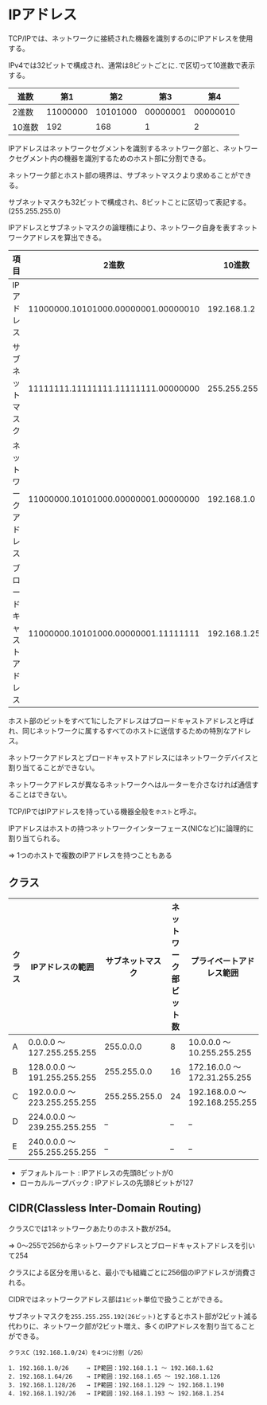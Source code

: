 # IPアドレス

TCP/IPでは、ネットワークに接続された機器を識別するのにIPアドレスを使用する。

IPv4では32ビットで構成され、通常は8ビットごとに`.`で区切って10進数で表示する。

| 進数   | 第1      | 第2      | 第3      | 第4      |
|--------|----------|----------|----------|----------|
| 2進数  | 11000000 | 10101000 | 00000001 | 00000010 |
| 10進数 | 192      | 168      | 1        | 2        |

IPアドレスはネットワークセグメントを識別するネットワーク部と、ネットワークセグメント内の機器を識別するためのホスト部に分割できる。

ネットワーク部とホスト部の境界は、サブネットマスクより求めることができる。

サブネットマスクも32ビットで構成され、8ビットことに区切って表記する。(255.255.255.0)

IPアドレスとサブネットマスクの論理積により、ネットワーク自身を表すネットワークアドレスを算出できる。

| 項目                     | 2進数                               | 10進数        |
|--------------------------|-------------------------------------|---------------|
| IPアドレス               | 11000000.10101000.00000001.00000010 | 192.168.1.2   |
| サブネットマスク         | 11111111.11111111.11111111.00000000 | 255.255.255.0 |
| ネットワークアドレス     | 11000000.10101000.00000001.00000000 | 192.168.1.0   |
| ブロードキャストアドレス | 11000000.10101000.00000001.11111111 | 192.168.1.255 |

ホスト部のビットをすべて1にしたアドレスはブロードキャストアドレスと呼ばれ、同じネットワークに属するすべてのホストに送信するための特別なアドレス。

ネットワークアドレスとブロードキャストアドレスにはネットワークデバイスと割り当てることができない。

ネットワークアドレスが異なるネットワークへはルーターを介さなければ通信することはできない。

TCP/IPではIPアドレスを持っている機器全般を`ホスト`と呼ぶ。

IPアドレスはホストの持つネットワークインターフェース(NICなど)に論理的に割り当てられる。

=> 1つのホストで複数のIPアドレスを持つこともある

## クラス

| クラス | IPアドレスの範囲             | サブネットマスク | ネットワーク部ビット数 | プライベートアドレス範囲       |
|--------|------------------------------|------------------|------------------------|--------------------------------|
| A      | 0.0.0.0 ～ 127.255.255.255   | 255.0.0.0        | 8                      | 10.0.0.0 ～ 10.255.255.255     |
| B      | 128.0.0.0 ～ 191.255.255.255 | 255.255.0.0      | 16                     | 172.16.0.0 ～ 172.31.255.255   |
| C      | 192.0.0.0 ～ 223.255.255.255 | 255.255.255.0    | 24                     | 192.168.0.0 ～ 192.168.255.255 |
| D      | 224.0.0.0 ～ 239.255.255.255 | _                | _                      | _                              |
| E      | 240.0.0.0 ～ 255.255.255.255 | _                | _                      | _                              |

- デフォルトルート : IPアドレスの先頭8ビットが0
- ローカルループバック : IPアドレスの先頭8ビットが127

## CIDR(Classless Inter-Domain Routing)

クラスCでは1ネットワークあたりのホスト数が254。

=> 0～255で256からネットワークアドレスとブロードキャストアドレスを引いて254

クラスによる区分を用いると、最小でも組織ごとに256個のIPアドレスが消費される。

CIDRではネットワークアドレス部は`1ビット`単位で扱うことができる。

サブネットマスクを`255.255.255.192(26ビット)`とするとホスト部が2ビット減る代わりに、ネットワーク部が2ビット増え、多くのIPアドレスを割り当てることができる。

```
クラスC（192.168.1.0/24）を4つに分割（/26）

1. 192.168.1.0/26     → IP範囲：192.168.1.1 ～ 192.168.1.62
2. 192.168.1.64/26    → IP範囲：192.168.1.65 ～ 192.168.1.126
3. 192.168.1.128/26   → IP範囲：192.168.1.129 ～ 192.168.1.190
4. 192.168.1.192/26   → IP範囲：192.168.1.193 ～ 192.168.1.254
```

